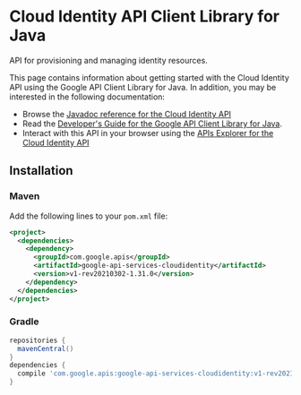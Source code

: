 # Cloud Identity API Client Library for Java

API for provisioning and managing identity resources.

This page contains information about getting started with the Cloud Identity API
using the Google API Client Library for Java. In addition, you may be interested
in the following documentation:

* Browse the [Javadoc reference for the Cloud Identity API][javadoc]
* Read the [Developer's Guide for the Google API Client Library for Java][google-api-client].
* Interact with this API in your browser using the [APIs Explorer for the Cloud Identity API][api-explorer]

## Installation

### Maven

Add the following lines to your `pom.xml` file:

```xml
<project>
  <dependencies>
    <dependency>
      <groupId>com.google.apis</groupId>
      <artifactId>google-api-services-cloudidentity</artifactId>
      <version>v1-rev20210302-1.31.0</version>
    </dependency>
  </dependencies>
</project>
```

### Gradle

```gradle
repositories {
  mavenCentral()
}
dependencies {
  compile 'com.google.apis:google-api-services-cloudidentity:v1-rev20210302-1.31.0'
}
```

[javadoc]: https://googleapis.dev/java/google-api-services-cloudidentity/latest/index.html
[google-api-client]: https://github.com/googleapis/google-api-java-client/
[api-explorer]: https://developers.google.com/apis-explorer/#p/cloudidentity/v1/
